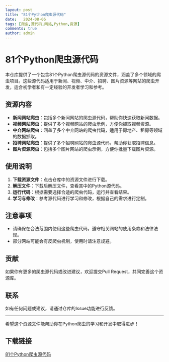 ```yaml
---
layout: post
title: "81个Python爬虫源代码"
date:   2024-08-06
tags: [爬虫,源代码,网站,Python,资源]
comments: true
author: admin
---
```

# 81个Python爬虫源代码

本仓库提供了一个包含81个Python爬虫源代码的资源文件，涵盖了多个领域的爬虫项目。这些源代码适用于新闻、视频、中介、招聘、图片资源等网站的爬虫开发，适合初学者和有一定经验的开发者学习和参考。

## 资源内容

- **新闻网站爬虫**：包括多个新闻网站的爬虫源代码，帮助你快速获取新闻数据。
- **视频网站爬虫**：提供了多个视频网站的爬虫示例，方便你抓取视频资源。
- **中介网站爬虫**：涵盖了多个中介网站的爬虫代码，适用于房地产、租房等领域的数据抓取。
- **招聘网站爬虫**：提供了多个招聘网站的爬虫源代码，帮助你获取招聘信息。
- **图片资源爬虫**：包括多个图片网站的爬虫示例，方便你批量下载图片资源。

## 使用说明

1. **下载资源文件**：点击仓库中的资源文件进行下载。
2. **解压文件**：下载后解压文件，查看其中的Python源代码。
3. **运行代码**：根据需要选择合适的爬虫代码，运行并查看结果。
4. **学习与修改**：参考源代码进行学习和修改，根据自己的需求进行定制。

## 注意事项

- 请确保在合法范围内使用这些爬虫代码，遵守相关网站的使用条款和法律法规。
- 部分网站可能会有反爬虫机制，使用时请注意规避。

## 贡献

如果你有更多的爬虫源代码或改进建议，欢迎提交Pull Request，共同完善这个资源库。

## 联系

如有任何问题或建议，请通过仓库的Issue功能进行反馈。

---

希望这个资源文件能帮助你在Python爬虫的学习和开发中取得进步！

## 下载链接

[81个Python爬虫源代码](https://pan.quark.cn/s/4d8ae2ace87b)